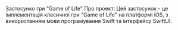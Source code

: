Застосунко гри "Game of Life"
Про проект:
Цей застосунок - це імплементація класичної гри "Game of Life" на платформі iOS, з використанням мови програмування Swift та інтерфейсу SwiftUI.

